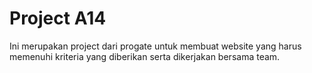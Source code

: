 # Project A14
Ini merupakan project dari progate untuk membuat website yang harus memenuhi kriteria yang diberikan serta dikerjakan bersama team.
